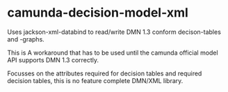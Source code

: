 # camunda-decision-model-xml

Uses jackson-xml-databind to read/write DMN 1.3 conform
decison-tables and -graphs.

This is A workaround that has to be used until the camunda
official model API supports DMN 1.3 correctly.

Focusses on the attributes required for decision tables 
and required decision tables, this is no feature complete
DMN/XML library.
